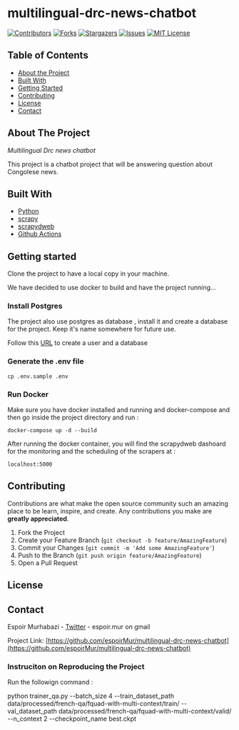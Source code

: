 # multilingual-drc-news-chatbot


[![Contributors][contributors-shield]][contributors-url]
[![Forks][forks-shield]][forks-url]
[![Stargazers][stars-shield]][stars-url]
[![Issues][issues-shield]][issues-url]
[![MIT License][license-shield]][license-url]

## Table of Contents

- [About the Project](#about-the-project)
- [Built With](#built-with)
- [Getting Started](#getting-started)
- [Contributing](#contributing)
- [License](#license)
- [Contact](#contact)

<!-- ABOUT THE PROJECT -->

## About The Project

_Multilingual Drc news chatbot_

This project is a chatbot project that will be answering question about Congolese news.

<!-- Build with -->

## Built With

- [Python](https://www.python.org/)
- [scrapy](https://scrapy.org)
- [scrapydweb](https://github.com/my8100/scrapydweb)
- [Github Actions](https://github.com/features/actions)

<!-- GETTING STARTED -->

## Getting started

Clone the project to have a local copy in your machine.

We have decided to use docker to build and have the project running...

### Install Postgres

The project also use postgres as database , install it and create a database for the project. Keep it's name somewhere for future use.

Follow this [URL](https://medium.com/coding-blocks/creating-user-database-and-adding-access-on-postgresql-8bfcd2f4a91e) to create a user and a database

### Generate the .env file

`cp .env.sample .env`

### Run Docker

Make sure you have docker installed and running and docker-compose and then go inside the project directory and run :

`docker-compose up -d --build`

After running the docker container, you will find the scrapydweb dashoard for the monitoring and the scheduling of the scrapers at :

`localhost:5000`


<!-- CONTRIBUTING -->

## Contributing

Contributions are what make the open source community such an amazing place to be learn, inspire, and create. Any contributions you make are **greatly appreciated**.

1. Fork the Project
2. Create your Feature Branch (`git checkout -b feature/AmazingFeature`)
3. Commit your Changes (`git commit -m 'Add some AmazingFeature'`)
4. Push to the Branch (`git push origin feature/AmazingFeature`)
5. Open a Pull Request

<!-- LICENSE -->

## License

<!-- CONTACT -->

## Contact

Espoir Murhabazi - [Twitter](https://twitter.com/esp_py) - espoir.mur on gmail

Project Link: [https://github.com/espoirMur/multilingual-drc-news-chatbot](https://github.com/espoirMur/multilingual-drc-news-chatbot)

<!-- MARKDOWN LINKS & IMAGES -->
<!-- https://www.markdownguide.org/basic-syntax/#reference-style-links -->

[contributors-shield]: https://img.shields.io/github/contributors/othneildrew/Best-README-Template.svg?style=flat-square
[contributors-url]: https://github.com/espoirMur/multilingual-drc-news-chatbot/graphs/contributors
[forks-shield]: https://img.shields.io/github/forks/othneildrew/Best-README-Template.svg?style=flat-square
[forks-url]: https://github.com/espoirMur/multilingual-drc-news-chatbot/network/members
[stars-shield]: https://img.shields.io/github/stars/othneildrew/Best-README-Template.svg?style=flat-square
[stars-url]: https://github.com/espoirMur/balobi_nini/stargazers
[issues-shield]: https://img.shields.io/github/issues/othneildrew/Best-README-Template.svg?style=flat-square
[issues-url]: https://github.com/espoirMur/multilingual-drc-news-chatbot/issues
[license-shield]: https://img.shields.io/github/license/othneildrew/Best-README-Template.svg?style=flat-square
[license-url]: https://github.com/espoirMur/multilingual-drc-news-chatbot/blob/master/LICENSE.md
[linkedin-shield]: https://img.shields.io/badge/-LinkedIn-black.svg?style=flat-square&logo=linkedin&colorB=555


### Instruciton on Reproducing the Project

Run the followign command : 

python trainer_qa.py --batch_size 4 --train_dataset_path  data/processed/french-qa/fquad-with-multi-context/train/ --val_dataset_path data/processed/french-qa/fquad-with-multi-context/valid/ --n_context 2 --checkpoint_name best.ckpt